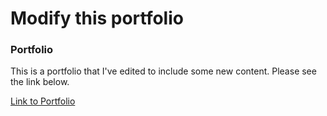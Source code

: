 # Modify this portfolio
### Portfolio

This is a portfolio that I've edited to include some new content. Please see the link below.



[Link to Portfolio](https://30197d-portfolio.netlify.app/)
